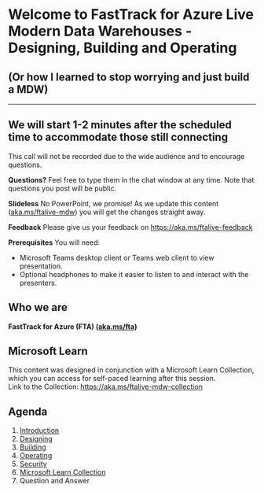 # Welcome to FastTrack for Azure Live </br> Modern Data Warehouses - Designing, Building and Operating
## (Or how I learned to stop worrying and just build a MDW)
---
## We will start 1-2 minutes after the scheduled time to accommodate those still connecting

This call will not be recorded due to the wide audience and to encourage questions.

**Questions?** Feel free to type them in the chat window at any time. Note that questions you post will be public.

**Slideless** No PowerPoint, we promise!
As we update this content ([aka.ms/ftalive-mdw](aka.ms/ftalive-mdw)) you will get the changes straight away.

**Feedback** Please give us your feedback on https://aka.ms/ftalive-feedback
<!--**Feedback** Please give us your feedback on https://aka.ms/ftalearnlive-->

**Prerequisites**
You will need:
* Microsoft Teams desktop client or Teams web client to view presentation.
* Optional headphones to make it easier to listen to and interact with the presenters.

## Who we are
**FastTrack for Azure (FTA) ([aka.ms/fta](aka.ms/fta))** <br/>
<!--Presenter: Ben Harding ([linkedin.com/in/ben-harding-fta](linkedin.com/in/ben-harding-fta)) <br/>
Presenter: Nitin Mehta ([linkedin.com/in/nitinmht](linkedin.com/in/nitinmht)) <br/>
Moderator: Miho Yamamoto ([linkedin.com/in/mihoyamamoto](linkedin.com/in/mihoyamamoto))<br/>
Moderator: Osamu Hirayama ([linkedin.com/in/osamuhir](linkedin.com/in/osamuhir))
Moderator: Ryan CrawCour ([linkedin.com/in/ryancrawcour](linkedin.com/in/ryancrawcour))<br/>-->

## Microsoft Learn
This content was designed in conjunction with a Microsoft Learn Collection, which you can access for self-paced learning after this session. <br/>
Link to the Collection: https://aka.ms/ftalive-mdw-collection

## Agenda
1. [Introduction](./introduction.md)
1. [Designing](./designing.md)
1. [Building](./building.md)
1. [Operating](./operating.md)
1. [Security](./security.md)
1. [Microsoft Learn Collection](./microsoftlearn.md)
1. Question and Answer